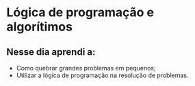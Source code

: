 # Lógica de programação e algorítimos

## Nesse dia aprendi a:

* Como quebrar grandes problemas em pequenos;
* Utilizar a lógica de programação na resolução de problemas.

